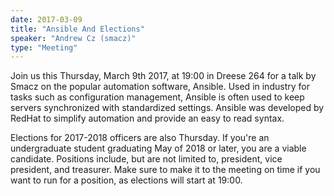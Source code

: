 ```yaml
---
date: 2017-03-09
title: "Ansible And Elections"
speaker: "Andrew Cz (smacz)"
type: "Meeting"
---
```


Join us this Thursday, March 9th 2017, at 19:00 in Dreese 264 for a talk by Smacz on the popular automation software, Ansible. Used in industry for tasks such as configuration management, Ansible is often used to keep servers synchronized with standardized settings. Ansible was developed by RedHat to simplify automation and provide an easy to read syntax.

Elections for 2017-2018 officers are also Thursday. If you're an undergraduate student graduating May of 2018 or later, you are a viable candidate. Positions include, but are not limited to, president, vice president, and treasurer. Make sure to make it to the meeting on time if you want to run for a position, as elections will start at 19:00.

